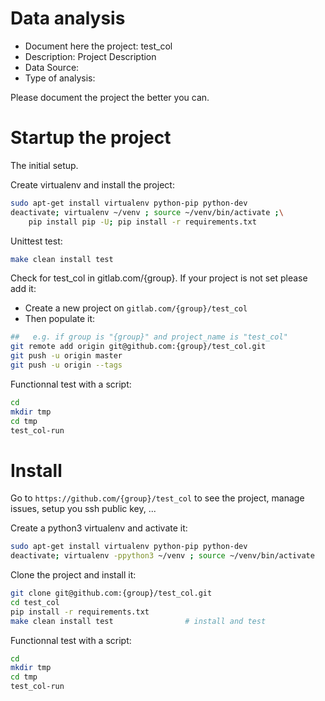 # Data analysis
- Document here the project: test_col
- Description: Project Description
- Data Source:
- Type of analysis:

Please document the project the better you can.

# Startup the project

The initial setup.

Create virtualenv and install the project:
```bash
sudo apt-get install virtualenv python-pip python-dev
deactivate; virtualenv ~/venv ; source ~/venv/bin/activate ;\
    pip install pip -U; pip install -r requirements.txt
```

Unittest test:
```bash
make clean install test
```

Check for test_col in gitlab.com/{group}.
If your project is not set please add it:

- Create a new project on `gitlab.com/{group}/test_col`
- Then populate it:

```bash
##   e.g. if group is "{group}" and project_name is "test_col"
git remote add origin git@github.com:{group}/test_col.git
git push -u origin master
git push -u origin --tags
```

Functionnal test with a script:

```bash
cd
mkdir tmp
cd tmp
test_col-run
```

# Install

Go to `https://github.com/{group}/test_col` to see the project, manage issues,
setup you ssh public key, ...

Create a python3 virtualenv and activate it:

```bash
sudo apt-get install virtualenv python-pip python-dev
deactivate; virtualenv -ppython3 ~/venv ; source ~/venv/bin/activate
```

Clone the project and install it:

```bash
git clone git@github.com:{group}/test_col.git
cd test_col
pip install -r requirements.txt
make clean install test                # install and test
```
Functionnal test with a script:

```bash
cd
mkdir tmp
cd tmp
test_col-run
```
